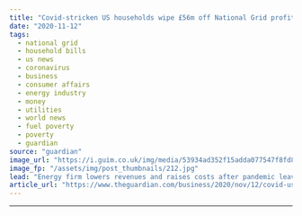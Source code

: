 ```yaml
---
title: "Covid-stricken US households wipe £56m off National Grid profits"
date: "2020-11-12"
tags: 
  - national grid
  - household bills
  - us news
  - coronavirus
  - business
  - consumer affairs
  - energy industry
  - money
  - utilities
  - world news
  - fuel poverty
  - poverty
  - guardian
source: "guardian"
image_url: "https://i.guim.co.uk/img/media/53934ad352f15adda077547f8fd8f1b50e763d47/0_126_3500_2100/master/3500.jpg?width=460&quality=85&auto=format&fit=max&s=84a7dbd8f6c04874593711eb0b5537ff"
image_fp: "/assets/img/post_thumbnails/212.jpg"
lead: "Energy firm lowers revenues and raises costs after pandemic leaves many unable to pay billsCoronavirus – latest updatesSee all our coronavirus coverageFinancially hard-hit US households have knocked £56m from National Grid’s underlying profits for th..."
article_url: "https://www.theguardian.com/business/2020/nov/12/covid-us-households-national-grid-profits"
---
```


---
